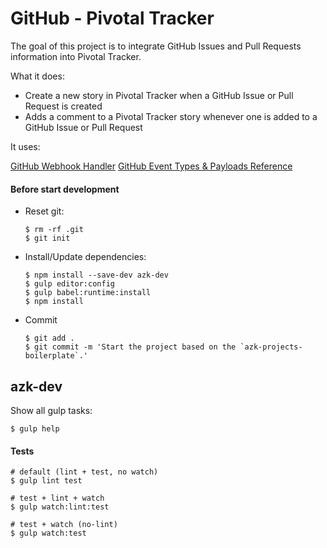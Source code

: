 # GitHub - Pivotal Tracker

The goal of this project is to integrate GitHub Issues and Pull Requests information into Pivotal Tracker.

What it does:

- Create a new story in Pivotal Tracker when a GitHub Issue or Pull Request is created
- Adds a comment to a Pivotal Tracker story whenever one is added to a GitHub Issue or Pull Request

It uses:

[GitHub Webhook Handler](https://github.com/rvagg/github-webhook-handler)
[GitHub Event Types & Payloads Reference](https://developer.github.com/v3/activity/events/types/)

#### Before start development

- Reset git:

    ```shell
    $ rm -rf .git
    $ git init
    ```

- Install/Update dependencies:

    ```shell
    $ npm install --save-dev azk-dev
    $ gulp editor:config
    $ gulp babel:runtime:install
    $ npm install
    ```

- Commit

    ```shell
    $ git add .
    $ git commit -m 'Start the project based on the `azk-projects-boilerplate`.'
    ```

## azk-dev

Show all gulp tasks:

```shell
$ gulp help
```

#### Tests

```shell
# default (lint + test, no watch)
$ gulp lint test

# test + lint + watch
$ gulp watch:lint:test

# test + watch (no-lint)
$ gulp watch:test
```
